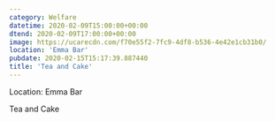 ```yaml
---
category: Welfare
datetime: 2020-02-09T15:00:00+00:00
dtend: 2020-02-09T17:00:00+00:00
image: https://ucarecdn.com/f70e55f2-7fc9-4df8-b536-4e42e1cb31b0/
location: 'Emma Bar'
pubdate: 2020-02-15T15:17:39.887440
title: 'Tea and Cake'
---
```

Location: Emma Bar

Tea and Cake